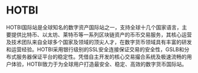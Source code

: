 # 

# HOTBI

HOTBI国际站是全球知名的数字资产国际站之一，支持全球十几个国家语言，主要提供比特币、以太坊、莱特币等一系列区块链资产的币币交易服务，其核心运营及技术团队来自全球多个国家及领域的顶尖人才，在数字货币领域具有丰富的研发和运营经验。HOTBI采用银行级别的SSL安全连接保证交易的安全性，GSLB和分布式服务器保证平台的稳定性。凭借自主开发的核心交易撮合系统及极速流畅的用户体验，HOTBI致力于为全球用户打造最安全、稳定、高效的数字货币国际站。


